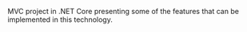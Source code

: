 MVC project in .NET Core presenting some of the features that can be implemented in this technology. 
